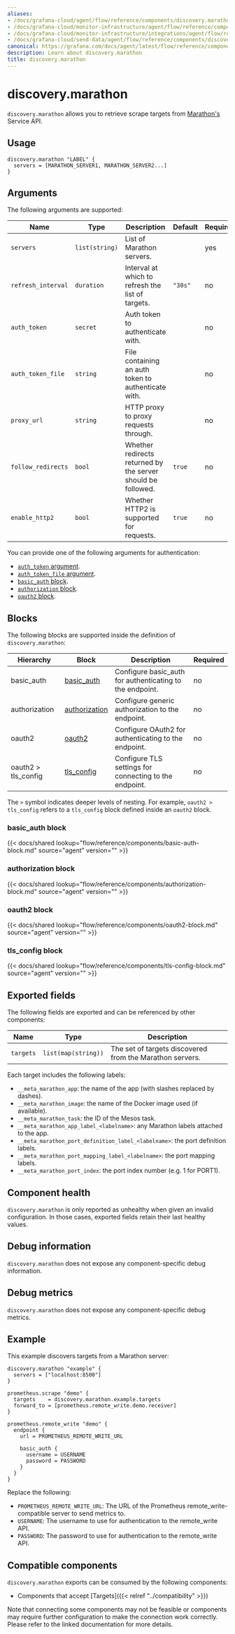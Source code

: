 ```yaml
---
aliases:
- /docs/grafana-cloud/agent/flow/reference/components/discovery.marathon/
- /docs/grafana-cloud/monitor-infrastructure/agent/flow/reference/components/discovery.marathon/
- /docs/grafana-cloud/monitor-infrastructure/integrations/agent/flow/reference/components/discovery.marathon/
- /docs/grafana-cloud/send-data/agent/flow/reference/components/discovery.marathon/
canonical: https://grafana.com/docs/agent/latest/flow/reference/components/discovery.marathon/
description: Learn about discovery.marathon
title: discovery.marathon
---
```


# discovery.marathon

`discovery.marathon` allows you to retrieve scrape targets from [Marathon's](https://mesosphere.github.io/marathon/) Service API.

## Usage

```river
discovery.marathon "LABEL" {
  servers = [MARATHON_SERVER1, MARATHON_SERVER2...]
}
```

## Arguments

The following arguments are supported:

| Name               | Type           | Description                                                  | Default | Required |
| ------------------ | -------------- | ------------------------------------------------------------ | ------- | -------- |
| `servers`          | `list(string)` | List of Marathon servers.                                    |         | yes      |
| `refresh_interval` | `duration`     | Interval at which to refresh the list of targets.            | `"30s"` | no       |
| `auth_token`       | `secret`       | Auth token to authenticate with.                             |         | no       |
| `auth_token_file`  | `string`       | File containing an auth token to authenticate with.          |         | no       |
| `proxy_url`        | `string`       | HTTP proxy to proxy requests through.                        |         | no       |
| `follow_redirects` | `bool`         | Whether redirects returned by the server should be followed. | `true`  | no       |
| `enable_http2`     | `bool`         | Whether HTTP2 is supported for requests.                     | `true`  | no       |

You can provide one of the following arguments for authentication:

- [`auth_token` argument](#arguments).
- [`auth_token_file` argument](#arguments).
- [`basic_auth` block][basic_auth].
- [`authorization` block][authorization].
- [`oauth2` block][oauth2].

[arguments]: #arguments

## Blocks

The following blocks are supported inside the definition of
`discovery.marathon`:

| Hierarchy           | Block             | Description                                              | Required |
| ------------------- | ----------------- | -------------------------------------------------------- | -------- |
| basic_auth          | [basic_auth][]    | Configure basic_auth for authenticating to the endpoint. | no       |
| authorization       | [authorization][] | Configure generic authorization to the endpoint.         | no       |
| oauth2              | [oauth2][]        | Configure OAuth2 for authenticating to the endpoint.     | no       |
| oauth2 > tls_config | [tls_config][]    | Configure TLS settings for connecting to the endpoint.   | no       |

The `>` symbol indicates deeper levels of nesting. For example,
`oauth2 > tls_config` refers to a `tls_config` block defined inside
an `oauth2` block.

[basic_auth]: #basic_auth-block
[authorization]: #authorization-block
[oauth2]: #oauth2-block
[tls_config]: #tls_config-block

### basic_auth block

{{< docs/shared lookup="flow/reference/components/basic-auth-block.md" source="agent" version="<AGENT VERSION>" >}}

### authorization block

{{< docs/shared lookup="flow/reference/components/authorization-block.md" source="agent" version="<AGENT VERSION>" >}}

### oauth2 block

{{< docs/shared lookup="flow/reference/components/oauth2-block.md" source="agent" version="<AGENT VERSION>" >}}

### tls_config block

{{< docs/shared lookup="flow/reference/components/tls-config-block.md" source="agent" version="<AGENT VERSION>" >}}

## Exported fields

The following fields are exported and can be referenced by other components:

| Name      | Type                | Description                                              |
| --------- | ------------------- | -------------------------------------------------------- |
| `targets` | `list(map(string))` | The set of targets discovered from the Marathon servers. |

Each target includes the following labels:

- `__meta_marathon_app`: the name of the app (with slashes replaced by dashes).
- `__meta_marathon_image`: the name of the Docker image used (if available).
- `__meta_marathon_task`: the ID of the Mesos task.
- `__meta_marathon_app_label_<labelname>`: any Marathon labels attached to the app.
- `__meta_marathon_port_definition_label_<labelname>`: the port definition labels.
- `__meta_marathon_port_mapping_label_<labelname>`: the port mapping labels.
- `__meta_marathon_port_index`: the port index number (e.g. 1 for PORT1).

## Component health

`discovery.marathon` is only reported as unhealthy when given an invalid
configuration. In those cases, exported fields retain their last healthy
values.

## Debug information

`discovery.marathon` does not expose any component-specific debug information.

## Debug metrics

`discovery.marathon` does not expose any component-specific debug metrics.

## Example

This example discovers targets from a Marathon server:

```river
discovery.marathon "example" {
  servers = ["localhost:8500"]
}

prometheus.scrape "demo" {
  targets    = discovery.marathon.example.targets
  forward_to = [prometheus.remote_write.demo.receiver]
}

prometheus.remote_write "demo" {
  endpoint {
    url = PROMETHEUS_REMOTE_WRITE_URL

    basic_auth {
      username = USERNAME
      password = PASSWORD
    }
  }
}
```

Replace the following:

- `PROMETHEUS_REMOTE_WRITE_URL`: The URL of the Prometheus remote_write-compatible server to send metrics to.
- `USERNAME`: The username to use for authentication to the remote_write API.
- `PASSWORD`: The password to use for authentication to the remote_write API.

<!-- START GENERATED COMPATIBLE COMPONENTS -->

## Compatible components

`discovery.marathon` exports can be consumed by the following components:

- Components that accept [Targets]({{< relref "../compatibility" >}})

Note that connecting some components may not be feasible or components may require further configuration to make the connection work correctly. Please refer to the linked documentation for more details.


<!-- END GENERATED COMPATIBLE COMPONENTS -->
